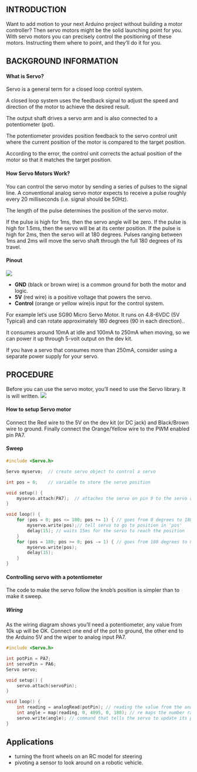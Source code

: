 ## INTRODUCTION
Want to add motion to your next Arduino project without building a motor controller? Then servo motors might be the solid launching point for you. With servo motors you can precisely control the positioning of these motors. Instructing them where to point, and they’ll do it for you.

## BACKGROUND INFORMATION

#### What is Servo?
Servo is a general term for a closed loop control system.

A closed loop system uses the feedback signal to adjust the speed and direction of the motor to achieve the desired result.

The output shaft drives a servo arm and is also connected to a potentiometer (pot).

The potentiometer provides position feedback to the servo control unit where the current position of the motor is compared to the target position.

According to the error, the control unit corrects the actual position of the motor so that it matches the target position.

#### How Servo Motors Work?
You can control the servo motor by sending a series of pulses to the signal line. A conventional analog servo motor expects to receive a pulse roughly every 20 milliseconds (i.e. signal should be 50Hz).

The length of the pulse determines the position of the servo motor.

If the pulse is high for 1ms, then the servo angle will be zero.
If the pulse is high for 1.5ms, then the servo will be at its center position.
If the pulse is high for 2ms, then the servo will at 180 degrees.
Pulses ranging between 1ms and 2ms will move the servo shaft through the full 180 degrees of its travel.

#### Pinout
![](https://i.imgur.com/4LFDthm.png)

* **GND** (black or brown wire) is a common ground for both the motor and logic.
* **5V** (red wire) is a positive voltage that powers the servo.
* **Control** (orange or yellow wire)is input for the control system.


For example let’s use SG90 Micro Servo Motor. It runs on 4.8-6VDC (5V Typical) and can rotate approximately 180 degrees (90 in each direction)..

It consumes around 10mA at idle and 100mA to 250mA when moving, so we can power it up through 5-volt output on the dev kit.

If you have a servo that consumes more than 250mA, consider using a separate power supply for your servo.

## PROCEDURE
Before you can use the servo motor, you’ll need to use the Servo library. It is will written.
![](https://i.imgur.com/n7N7OPA.png)

#### How to setup Servo motor
Connect the Red wire to the 5V on the dev kit (or DC jack) and Black/Brown wire to ground. Finally connect the Orange/Yellow wire to the PWM enabled pin PA7.

#### Sweep

```cpp
#include <Servo.h>

Servo myservo;  // create servo object to control a servo

int pos = 0;    // variable to store the servo position

void setup() {
    myservo.attach(PA7);  // attaches the servo on pin 9 to the servo object
}

void loop() {
    for (pos = 0; pos <= 180; pos += 1) { // goes from 0 degrees to 180 degrees in steps of 1 degree
        myservo.write(pos);// tell servo to go to position in 'pos'
        delay(15); // waits 15ms for the servo to reach the position
    }
    for (pos = 180; pos >= 0; pos -= 1) { // goes from 180 degrees to 0 degrees
        myservo.write(pos);
        delay(15);
    }
}

```
#### Controlling servo with a potentiometer
The code to make the servo follow the knob’s position is simpler than to make it sweep.

##### Wiring
As the wiring diagram shows you’ll need a potentiometer, any value from 10k up will be OK. Connect one end of the pot to ground, the other end to the Arduino 5V and the wiper to analog input PA7.

```cpp
#include <Servo.h>

int potPin = PA7;
int servoPin = PA6;
Servo servo;

void setup() {
    servo.attach(servoPin);
}

void loop() {
    int reading = analogRead(potPin); // reading the value from the analog pin PA7 and gives us values between 0 and 4095
    int angle = map(reading, 0, 4095, 0, 180); // re maps the number range 0-4095 to 0-180 to represent angle in degrees
    servo.write(angle); // command that tells the servo to update its position to the angle selected by the potentiometer.
}
```

## Applications
- turning the front wheels on an RC model for steering
- pivoting a sensor to look around on a robotic vehicle.
